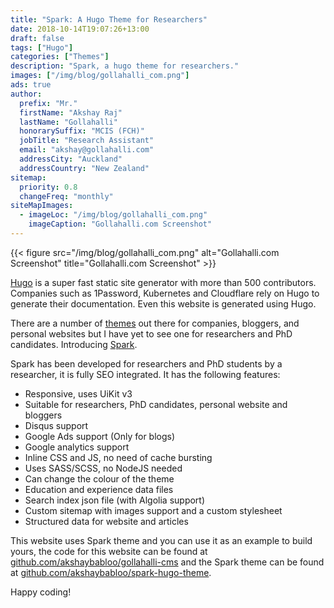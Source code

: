 ```yaml
---
title: "Spark: A Hugo Theme for Researchers"
date: 2018-10-14T19:07:26+13:00
draft: false
tags: ["Hugo"]
categories: ["Themes"]
description: "Spark, a hugo theme for researchers."
images: ["/img/blog/gollahalli_com.png"]
ads: true
author:
  prefix: "Mr."
  firstName: "Akshay Raj"
  lastName: "Gollahalli"
  honorarySuffix: "MCIS (FCH)"
  jobTitle: "Research Assistant"
  email: "akshay@gollahalli.com"
  addressCity: "Auckland"
  addressCountry: "New Zealand"
sitemap:
  priority: 0.8
  changeFreq: "monthly"
siteMapImages:
  - imageLoc: "/img/blog/gollahalli_com.png"
    imageCaption: "Gollahalli.com Screenshot"
---
```


{{< figure src="/img/blog/gollahalli_com.png" alt="Gollahalli.com Screenshot" title="Gollahalli.com Screenshot" >}}

[Hugo](https://gohugo.io) is a super fast static site generator with more than 500 contributors. Companies such as 1Password, Kubernetes and Cloudflare rely on Hugo to generate their documentation. Even this website is generated using Hugo.

There are a number of [themes](https://themes.gohugo.io/) out there for companies, bloggers, and personal websites but I have yet to see one for researchers and PhD candidates. Introducing [Spark](https://github.com/akshaybabloo/spark-hugo-theme).

Spark has been developed for researchers and PhD students by a researcher, it is fully SEO integrated. It has the following features:

- Responsive, uses UiKit v3
- Suitable for researchers, PhD candidates, personal website and bloggers
- Disqus support
- Google Ads support (Only for blogs)
- Google analytics support
- Inline CSS and JS, no need of cache bursting
- Uses SASS/SCSS, no NodeJS needed
- Can change the colour of the theme
- Education and experience data files
- Search index json file (with Algolia support)
- Custom sitemap with images support and a custom stylesheet
- Structured data for website and articles

This website uses Spark theme and you can use it as an example to build yours, the code for this website can be found at [github.com/akshaybabloo/gollahalli-cms](https://github.com/akshaybabloo/gollahalli-cms) and the Spark theme can be found at [github.com/akshaybabloo/spark-hugo-theme](https://github.com/akshaybabloo/spark-hugo-theme).

Happy coding!